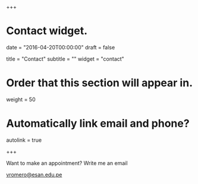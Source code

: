 +++
# Contact widget.

date = "2016-04-20T00:00:00"
draft = false

title = "Contact"
subtitle = ""
widget = "contact"

# Order that this section will appear in.
weight = 50

# Automatically link email and phone?
autolink = true

+++

<i class="fa fa-calendar fa-2x fa-fw"></i> Want to make an appointment? Write me an email

<i class="fa fa-envelope fa-2x fa-fw"></i> [vromero@esan.edu.pe](mailto:vromero@esan.edu.pe)